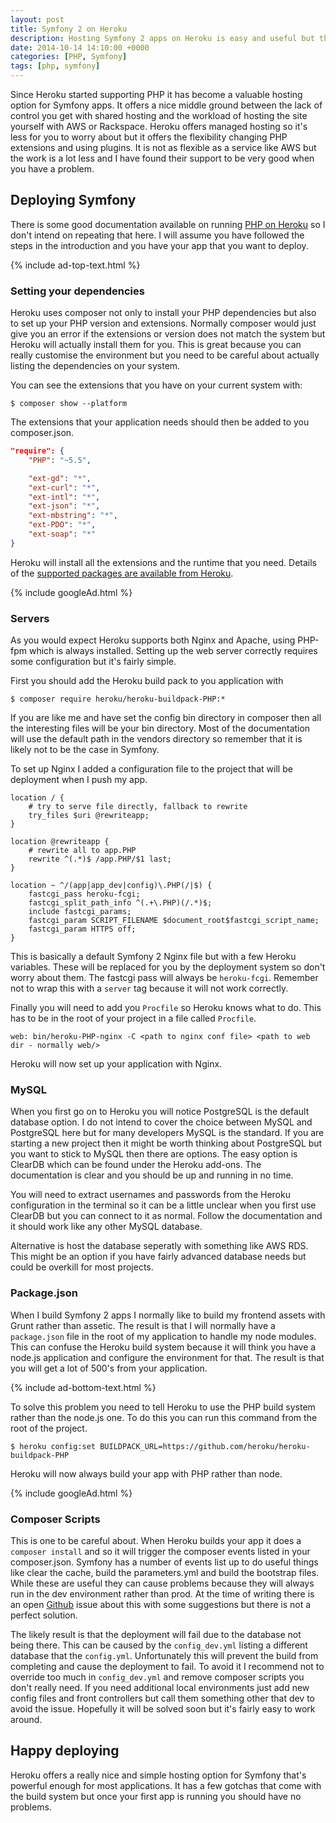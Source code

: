 ```yaml
---
layout: post
title: Symfony 2 on Heroku
description: Hosting Symfony 2 apps on Heroku is easy and useful but there are a steps to take before deploying
date: 2014-10-14 14:10:00 +0000
categories: [PHP, Symfony]
tags: [php, symfony]
---
```


Since Heroku started supporting PHP it has become a valuable hosting option for Symfony apps. It offers a nice middle ground between the lack of control you get with shared hosting and the workload of hosting the site yourself with AWS or Rackspace. Heroku offers managed hosting so it's less for you to worry about but it offers the flexibility changing PHP extensions and using plugins. It is not as flexible as a service like AWS but the work is a lot less and I have found their support to be very good when you have a problem.

## Deploying Symfony

There is some good documentation available on running [PHP on Heroku](https://devcenter.heroku.com/articles/getting-started-with-PHP#introduction) so I don't intend on repeating that here. I will assume you have followed the steps in the introduction and you have your app that you want to deploy.

{% include ad-top-text.html %}

### Setting your dependencies

Heroku uses composer not only to install your PHP dependencies but also to set up your PHP version and extensions. Normally composer would just give you an error if the extensions or version does not match the system but Heroku will actually install them for you. This is great because you can really customise the environment but you need to be careful about actually listing the dependencies on your system. 

You can see the extensions that you have on your current system with:

	$ composer show --platform
	
The extensions that your application needs should then be added to you composer.json.

```json
"require": {
    "PHP": "~5.5",

    "ext-gd": "*",
    "ext-curl": "*",
    "ext-intl": "*",
    "ext-json": "*",
    "ext-mbstring": "*",
    "ext-PDO": "*",
    "ext-soap": "*"    
}
```
        
Heroku will install all the extensions and the runtime that you need. Details of the [supported packages are available from Heroku](https://devcenter.heroku.com/articles/PHP-support).

{% include googleAd.html %}

### Servers

As you would expect Heroku supports both Nginx and Apache, using PHP-fpm which is always installed. Setting up the web server correctly requires some configuration but it's fairly simple.

First you should add the Heroku build pack to you application with

	$ composer require heroku/heroku-buildpack-PHP:*
	
If you are like me and have set the config bin directory in composer then all the interesting files will be your bin directory. Most of the documentation will use the default path in the vendors directory so remember that it is likely not to be the case in Symfony.

To set up Nginx I added a configuration file to the project that will be deployment when I push my app.

```nginx
location / {
    # try to serve file directly, fallback to rewrite
    try_files $uri @rewriteapp;
}

location @rewriteapp {
    # rewrite all to app.PHP
    rewrite ^(.*)$ /app.PHP/$1 last;
}

location ~ ^/(app|app_dev|config)\.PHP(/|$) {
    fastcgi_pass heroku-fcgi;
    fastcgi_split_path_info ^(.+\.PHP)(/.*)$;
    include fastcgi_params;
    fastcgi_param SCRIPT_FILENAME $document_root$fastcgi_script_name;
    fastcgi_param HTTPS off;
}
```

This is basically a default Symfony 2 Nginx file but with a few Heroku variables. These will be replaced for you by the deployment system so don't worry about them. The fastcgi pass will always be `heroku-fcgi`. Remember not to wrap this with a `server` tag because it will not work correctly.

Finally you will need to add you `Procfile` so Heroku knows what to do. This has to be in the root of your project in a file called `Procfile`.

	web: bin/heroku-PHP-nginx -C <path to nginx conf file> <path to web dir - normally web/>
	
Heroku will now set up your application with Nginx.

### MySQL

When you first go on to Heroku you will notice PostgreSQL is the default database option. I do not intend to cover the choice between MySQL and PostgreSQL here but for many developers MySQL is the standard. If you are starting a new project then it might be worth thinking about PostgreSQL but you want to stick to MySQL then there are options. The easy option is ClearDB which can be found under the Heroku add-ons. The documentation is clear and you should be up and running in no time.

You will need to extract usernames and passwords from the Heroku configuration in the terminal so it can be a little unclear when you first use ClearDB but you can connect to it as normal. Follow the documentation and it should work like any other MySQL database.

Alternative is host the database seperatly with something like AWS RDS. This might be an option if you have fairly advanced database needs but could be overkill for most projects.

### Package.json

When I build Symfony 2 apps I normally like to build my frontend assets with Grunt rather than assetic. The result is that I will normally have a `package.json` file in the root of my application to handle my node modules. This can confuse the Heroku build system because it will think you have a node.js application and configure the environment for that. The result is that you will get a lot of 500's from your application.

{% include ad-bottom-text.html %}

To solve this problem you need to tell Heroku to use the PHP build system rather than the node.js one. To do this you can run this command from the root of the project.

	$ heroku config:set BUILDPACK_URL=https://github.com/heroku/heroku-buildpack-PHP
	
Heroku will now always build your app with PHP rather than node.

{% include googleAd.html %}

### Composer Scripts

This is one to be careful about. When Heroku builds your app it does a `composer install` and so it will trigger the composer events listed in your composer.json. Symfony has a number of events list up to do useful things like clear the cache, build the parameters.yml and build the bootstrap files. While these are useful they can cause problems because they will always run in the dev environment rather than prod. At the time of writing there is an open [Github](https://github.com/symfony/symfony/issues/11704) issue about this with some suggestions but there is not a perfect solution.

The likely result is that the deployment will fail due to the database not being there. This can be caused by the `config_dev.yml` listing a different database that the `config.yml`. Unfortunately this will prevent the build from completing and cause the deployment to fail. To avoid it I recommend not to override too much in `config_dev.yml` and remove composer scripts you don't really need. If you need additional local environments just add new config files and front controllers but call them something other that dev to avoid the issue. Hopefully it will be solved soon but it's fairly easy to work around.

## Happy deploying

Heroku offers a really nice and simple hosting option for Symfony that's powerful enough for most applications. It has a few gotchas that come with the build system but once your first app is running you should have no problems.  